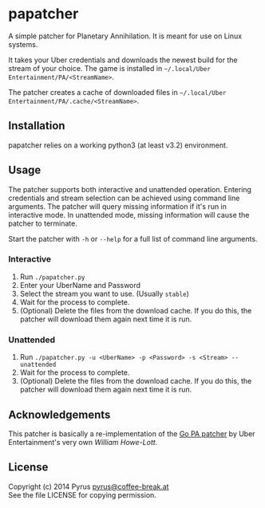 # papatcher #
A simple patcher for Planetary Annihilation. It is meant for use on Linux systems.

It takes your Uber credentials and downloads the newest build for the stream of your choice.
The game is installed in `~/.local/Uber Entertainment/PA/<StreamName>`.

The patcher creates a cache of downloaded files in `~/.local/Uber Entertainment/PA/.cache/<StreamName>`.

## Installation ##
papatcher relies on a working python3 (at least v3.2) environment.

## Usage ##
The patcher supports both interactive and unattended operation.
Entering credentials and stream selection can be achieved using command line arguments.
The patcher will query missing information if it's run in interactive mode.
In unattended mode, missing information will cause the patcher to terminate.

Start the patcher with `-h` or `--help` for a full list of command line arguments.

### Interactive ###
1. Run `./papatcher.py`
2. Enter your UberName and Password
3. Select the stream you want to use. (Usually `stable`)
4. Wait for the process to complete.
5. (Optional) Delete the files from the download cache.
   If you do this, the patcher will download them again next time it is run.

### Unattended ###
1. Run `./papatcher.py -u <UberName> -p <Password> -s <Stream> --unattended`
2. Wait for the process to complete.
3. (Optional) Delete the files from the download cache.
   If you do this, the patcher will download them again next time it is run.

## Acknowledgements ##
This patcher is basically a re-implementation of the [Go PA patcher](https://bitbucket.org/papatcher/papatcher) by Uber Entertainment's very own *William Howe-Lott*.

## License ##
Copyright (c) 2014 Pyrus <pyrus@coffee-break.at>  
See the file LICENSE for copying permission.
